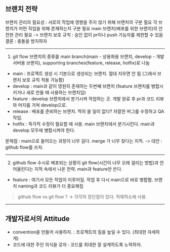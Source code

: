 ## 브랜치 전략
브랜치 관리의 필요성 : 서로의 작업에 영향을 주지 않기 위해 브랜치의 구분 필요
각 브랜치가 어떤 작업을 위해 존재하는지 구분 필요
main 브랜치(배포를 위한 브랜치)의 안전한 관리 필요 -> 브랜치 보호 규칙 : 승인 없이 pr이나 push 가능자를 제한할 수 있음
결론 : 충돌을 방지하자

---
1. git flow
브랜치의 종류를 main branch(main - 상용화용 브랜치, develop - 개발 서버용 브랜치), supporting branches(feature, release, hotfix)로 나눔

 - main : 프로젝트 생성 시 기본으로 생성되는 브랜치. 절대 지우면 안 됨 (그래서 브랜치 보호 규칙 적용 가능함)
 - develop : main과 같이 영원히 존재하는 두번째 브랜치 (feature 브랜치를 병합시키거나 새로 만들 때 사용하는 브랜치임)
 - feature : develop 브랜치에서 분기시켜 작업하는 곳. 개발 완료 후 pr과 코드 리뷰와 머지를 거쳐 develop으로.
 - release : 배포를 준비하는 브랜치. 딱히 쓸 일이 없다? 자잘한 버그를 수정하고 QA 작업.
 - hotfix : 즉각적 수정이 필요할 때 사용. main 브랜치에서 분기시킨다. main과 develop 모두에 병합시켜야 한다.

문제점 : main으로 들어오는 과정이 너무 길다. merge 가 너무 잦다는 지적.
-> 대안 : github flow를 쓰자.

---
2. github flow
수시로 배포되는 상황이 git flow(시간이 너무 오래 걸리는 방법)과 안 어울린다는 지적 속에서 나온 전략. main과 feature만 쓴다.
 - feature : 여기서 모든 작업이 이루어짐. 작업 후 다시 main으로 바로 병합함. 브랜치 naming과 코드 리뷰가 더 중요해짐

> github flow vs git flow ? -> 각각의 장단점이 있다. 적재적소에 사용.

---
## 개발자로서의 Attitude

- convention을 만들어 사용하자. : 프로젝트의 질을 높일 수 있다. (최대한 자세하게)
- 코드에 대한 주인 의식을 갖자 : 코드를 최대한 잘 설계하도록 노력하자.